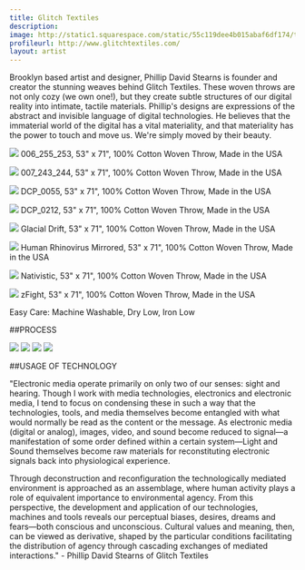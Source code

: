 ```yaml
---
title: Glitch Textiles
description: 
image: http://static1.squarespace.com/static/55c119dee4b015abaf6df174/t/55c14042e4b06ea5799ba0c4/1438728270774/GlitchTextiles_SkyGallery-2015_02_22-FullRez-IMG_2449.jpg?format=1500w
profileurl: http://www.glitchtextiles.com/
layout: artist
---
```


Brooklyn based artist and designer, Phillip David Stearns is founder and creator the stunning weaves behind Glitch Textiles.
These woven throws are not only cozy (we own one!), but they create subtle structures of our digital reality into intimate, tactile materials. Phillip's designs are expressions of the abstract and invisible language of digital technologies. He believes that the immaterial world of the digital has a vital materiality, and that materiality has the power to touch and move us. We're simply moved by their beauty.

![](https://cdn.shopify.com/s/files/1/0296/9253/files/006_255_253.JPG?9534841925828885944)
006_255_253, 53" x 71", 100% Cotton Woven Throw, Made in the USA

![](https://cdn.shopify.com/s/files/1/0296/9253/files/007_243_244.JPG?9534841925828885944)
007_243_244, 53" x 71", 100% Cotton Woven Throw, Made in the USA

![](https://cdn.shopify.com/s/files/1/0296/9253/files/DCP_0055.jpg?9534841925828885944)
DCP_0055, 53" x 71", 100% Cotton Woven Throw, Made in the USA

![](https://cdn.shopify.com/s/files/1/0296/9253/files/DCP_0212.jpg?9534841925828885944)
DCP_0212, 53" x 71", 100% Cotton Woven Throw, Made in the USA

![](https://cdn.shopify.com/s/files/1/0296/9253/files/Glacial_Drift.jpeg?9534841925828885944)
Glacial Drift, 53" x 71", 100% Cotton Woven Throw, Made in the USA

![](https://cdn.shopify.com/s/files/1/0296/9253/files/Human_Rhinovirus_Mirrored.jpg?9534841925828885944)
Human Rhinovirus Mirrored, 53" x 71", 100% Cotton Woven Throw, Made in the USA

![](https://cdn.shopify.com/s/files/1/0296/9253/files/Nativistic.jpg?9534841925828885944)
Nativistic, 53" x 71", 100% Cotton Woven Throw, Made in the USA

![](https://cdn.shopify.com/s/files/1/0296/9253/files/zFight.jpg?9534841925828885944)
zFight, 53" x 71", 100% Cotton Woven Throw, Made in the USA









Easy Care: Machine Washable, Dry Low, Iron Low

##PROCESS

![](https://cdn.shopify.com/s/files/1/0296/9253/files/GlitchTextilesProcess-IMG_0739.jpg?103675249565022644)
![](https://cdn.shopify.com/s/files/1/0296/9253/files/GlitchTextilesProcess-IMG_0745.jpg?103675249565022644)
![](https://cdn.shopify.com/s/files/1/0296/9253/files/GlitchTextilesProcess-IMG_0738.jpg?103675249565022644)
![](https://cdn.shopify.com/s/files/1/0296/9253/files/GlitchTextilesProcess-IMG_0732.jpg?103675249565022644)

##USAGE OF TECHNOLOGY

"Electronic media operate primarily on only two of our senses: sight and hearing. Though I work with media technologies, electronics and electronic media, I tend to focus on condensing these in such a way that the technologies, tools, and media themselves become entangled with what would normally be read as the content or the message. As electronic media (digital or analog), images, video, and sound become reduced to signal—a manifestation of some order defined within a certain system—Light and Sound themselves become raw materials for reconstituting electronic signals back into physiological experience.

Through deconstruction and reconfiguration the technologically mediated environment is approached as an assemblage, where human activity plays a role of equivalent importance to environmental agency. From this perspective, the development and application of our technologies, machines and tools reveals our perceptual biases, desires, dreams and fears—both conscious and unconscious. Cultural values and meaning, then, can be viewed as derivative, shaped by the particular conditions facilitating the distribution of agency through cascading exchanges of mediated interactions." - Phillip David Stearns of Glitch Textiles

